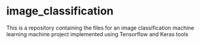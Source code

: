 # image_classification
This is a repository containing the files for an image classification machine learning machine project implemented using Tensorflow and Keras tools 
